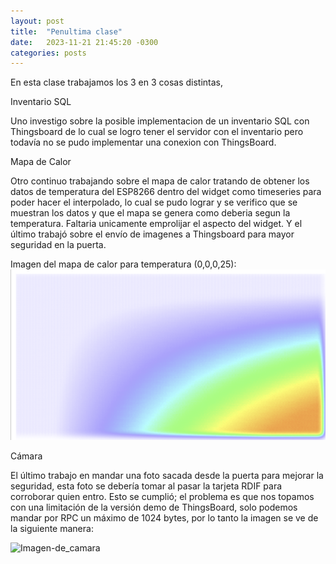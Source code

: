 ```yaml
---
layout: post
title:  "Penultima clase"
date:   2023-11-21 21:45:20 -0300
categories: posts
---
```




En esta clase trabajamos los 3 en 3 cosas distintas, 

Inventario SQL

Uno investigo sobre la posible implementacion de un inventario SQL con Thingsboard de lo cual se logro tener el servidor con el inventario pero todavía no se pudo implementar una conexion con ThingsBoard.

Mapa de Calor

Otro continuo trabajando sobre el mapa de calor tratando de obtener los datos de temperatura del ESP8266 dentro del widget como timeseries para poder hacer el interpolado, lo cual se pudo lograr y se verifico que se muestran los datos y que el mapa se genera como deberia segun la temperatura. Faltaria unicamente emprolijar el aspecto del widget. Y el último trabajó sobre el envío de imagenes a Thingsboard para mayor seguridad en la puerta. 

Imagen del mapa de calor para temperatura (0,0,0,25):
![Mapa-de-Calor](https://raw.githubusercontent.com/SisCom-PI2-2023-2/proyecto-keep-it-cool/main/docs/_posts/img/2023-11-21-Mapa-de-Calor.png)

Cámara

El último trabajo en mandar una foto sacada desde la puerta para mejorar la seguridad, esta foto se debería tomar al pasar la tarjeta RDIF para corroborar quien entro. Esto se cumplió; el problema es que nos topamos con una limitación de la versión demo de ThingsBoard, solo podemos mandar por RPC un máximo de 1024 bytes, por lo tanto la imagen se ve de la siguiente manera:

![Imagen-de_camara]()

